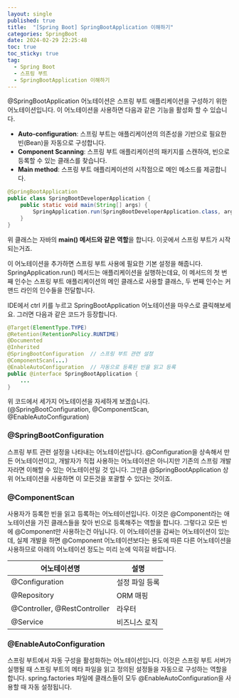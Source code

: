 ```yaml
---
layout: single
published: true
title:  "[Spring Boot] SpringBootApplication 이해하기"
categories: SpringBoot
date: 2024-02-29 22:25:48
toc: true
toc_sticky: true
tag:   
  - Spring Boot
  - 스프링 부트
  - SpringBootApplication 이해하기
---
```


@SpringBootApplication 어노테이션은 스프링 부트 애플리케이션을 구성하기 위한 어노테이션입니다. 이 어노테이션을 사용하면 다음과 같은 기능을 활성화 할 수 있습니다.

- **Auto-configuration**: 스프링 부트는 애플리케이션의 의존성을 기반으로 필요한 빈(Bean)을 자동으로 구성합니다.
- **Component Scanning**: 스프링 부트 애플리케이션의 패키지를 스캔하여, 빈으로 등록할 수 있는 클래스를 찾습니다.
- **Main method**: 스프링 부트 애플리케이션의 시작점으로 메인 메소드를 제공합니다.

```java
@SpringBootApplication
public class SpringBootDeveloperApplication {
	public static void main(String[] args) {
		SpringApplication.run(SpringBootDeveloperApplication.class, args);
	}
}
```

위 클래스는 자바의 **main() 메서드와 같은 역할**을 합니다. 이곳에서 스프링 부트가 시작되는거죠. 

이 어노테이션을 추가하면 스프링 부트 사용에 필요한 기본 설정을 해줍니다. SpringApplication.run() 메서드는 애플리케이션을 실행하는데요, 이 메서드의 첫 번째 인수는 스프링 부트 애플리케이션의 메인 클래스로 사용할 클래스, 두 번째 인수는 커맨드 라인의 인수들을 전달합니다. 

IDE에서 ctrl 키를 누르고 SpringBootApplication 어노테이션을 마우스로 클릭해보세요. 그러면 다음과 같은 코드가 등장합니다. 

```java
@Target(ElementType.TYPE)
@Retention(RetentionPolicy.RUNTIME)
@Documented
@Inherited
@SpringBootConfiguration  // 스프링 부트 관련 설정
@ComponentScan(...)
@EnableAutoConfiguration  // 자동으로 등록된 빈을 읽고 등록 
public @interface SpringBootApplication {
	...
}
```

위 코드에서 세가지 어노테이션을 자세하게 보겠습니다. (@SpringBootConfiguration, @ComponentScan, @EnableAutoConfiguration)

### @SpringBootConfiguration

스프링 부트 관련 설정을 나타내는 어노테이션입니다. @Configuration을 상속해서 만든 어노테이션이고, 개발자가 직접 사용하는 어노테이션은 아니지만 기존의 스프링 개발자라면 이해할 수 있는 어노테이션일 것 입니다. 그만큼 @SpringBootApplication 상위 어노테이션을 사용하면 이 모든것을 포괄할 수 있다는 것이죠. 

### @ComponentScan

사용자가 등록한 빈을 읽고 등록하는 어노테이션입니다. 이것은 @Component라는 애노테이션을 가진 클래스들을 찾아 빈으로 등록해주는 역할을 합니다. 그렇다고 모든 빈에 @Component만 사용하는건 아닙니다. 이 어노테이션을 감싸는 어노테이션이 있는데, 실제 개발을 하면 @Component 어노테이션보다는 용도에 따른 다른 어노테이션을 사용하므로 아래의 어노테이션 정도는 미리 눈에 익히길 바랍니다.

| 어노테이션명 | 설명 |
| --- | --- |
| @Configuration | 설정 파일 등록 |
| @Repository | ORM 매핑 |
| @Controller, @RestController | 라우터 |
| @Service | 비즈니스 로직 |

### @EnableAutoConfiguration

스프링 부트에서 자동 구성을 활성화하는 어노테이션입니다. 이것은 스프링 부트 서버가 실행될 때 스프링 부트의 메타 파일을 읽고 정의된 설정들을 자동으로 구성하는 역할을 합니다. spring.factories 파일에 클래스들이 모두 @EnableAutoConfiguration을 사용할 때 자동 설정됩니다.
